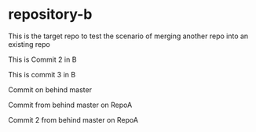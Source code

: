 # repository-b
This is the target repo to test the scenario of merging another repo into an existing repo

This is Commit 2 in B

This is commit 3 in B

Commit on behind master

Commit from behind master on RepoA

Commit 2 from behind master on RepoA